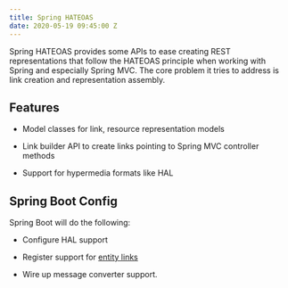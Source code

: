 ```yaml
---
title: Spring HATEOAS
date: 2020-05-19 09:45:00 Z
---
```


Spring HATEOAS provides some APIs to ease creating REST representations that follow the HATEOAS principle when working with Spring and especially Spring MVC. The core problem it tries to address is link creation and representation assembly.

## **Features**

* Model classes for link, resource representation models

* Link builder API to create links pointing to Spring MVC controller methods

* Support for hypermedia formats like HAL

## **Spring Boot Config**

Spring Boot will do the following:

* Configure HAL support

* Register support for [entity links](https://docs.spring.io/spring-hateoas/docs/current/reference/html/#fundamentals.obtaining-links.entity-links)

* Wire up message converter support.